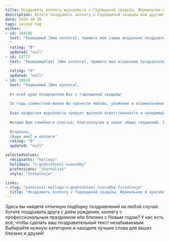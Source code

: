 ```yaml
---
title: Поздравить коллегу журналиста с Годовщиной свадьбы. Формальное и красивое
description: Хотите поздравить коллегу с Годовщиной свадьбы или другим праздником? Наш ИИ создаст незабываемое поздравление, а вы обязательно выделитесь среди других.  
date: 2024-10-26
tags: second tag
wishes:
- id: 104586
  text: "Уважаемый [Имя коллеги], примите мои самые искренние поздравления с годовщиной вашей свадьбы! Желаю вам и вашей супруге (супругу) долгих лет счастливой семейной жизни, наполненной любовью, взаимопониманием и радостью. Пусть ваш союз будет таким же ярким и интересным, как лучшие журналистские расследования!
  "
  rating: "0"
  updated: "null"
- id: 53717
  text: "Уважаемый(ая) [Имя коллеги], примите мои искренние поздравления с годовщиной свадьбы! Желаю вам, чтобы ваша любовь и взаимопонимание продолжали цвести яркими красками, как прекрасный сюжет в вашей жизни, полном удивительных историй. Пусть каждый новый год, проведенный вместе, станет еще более счастливым и гармоничным, как  яркая публикация  в  вашей   \"семейной газете\".
  "
  rating: "0"
  updated: "null"
- id: 10620
  text: "Уважаемый [Имя коллеги],
  
  От всей души поздравляем Вас с годовщиной свадьбы!
  
  За годы совместной жизни Вы пронесли любовь, уважение и взаимопонимание. Пусть эти чувства только крепнут с каждым прожитым днем.
  
  Ваша профессия журналиста требует высокой ответственности и ненормированного рабочего дня. Мы восхищаемся Вашей преданностью делу и умением совмещать личную жизнь и карьеру.
  
  Желаем Вам семейного счастья, благополучия и новых общих свершений. Пусть в Вашем доме всегда будет уют, взаимопонимание и тепло.
  
  Искренне,
  [Ваше имя] и коллеги"
  rating: "0"
  updated: "null"

selectedValues:
  recipients: "kollegu"
  holidays: "s-godovshinoj-svavadby"
  professions: "zhurnalist"
  style: "formalnoje"

links:
- slug: "pozdravit-kollegu-s-godovshinoj-svavadby-formalnoje"
  title: "Поздравить коллегу с Годовщиной свадьбы. Формальное и красивое"
---
```


Здесь вы найдете отличную подборку поздравлений на любой случай.
Хотите поздравить друга с днём рождения, коллегу с профессиональным праздником или близких с Новым годом? У нас есть всё, чтобы сделать ваш поздравительный текст незабываемым. Выбирайте нужную категорию и находите лучшие слова для ваших близких и друзей!
